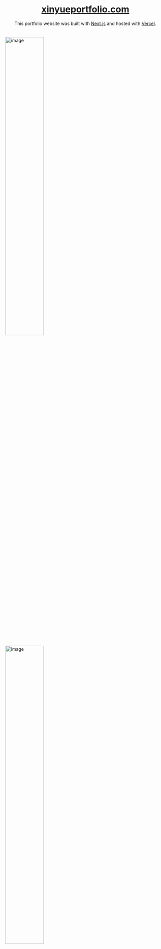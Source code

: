 <div align="center">
<a href="https://www.xinyueportfolio.com/"><h1>xinyueportfolio.com</h1></a>
</div>

<div align="center">
This portfolio website was built with <a href="https://nextjs.org/">Next.js</a> and hosted with <a href="https://vercel.com/"> Vercel</a>.
</div>
<br/>
<br/>

<div>
<img width="1129" alt="image" src="https://github.com/nevaehxinyue/xinyue-portfolio/assets/151484982/b58196d5-f3b1-453e-8f0c-38a07f5194cf" style="width: 49%; margin-right: 2%;">&nbsp;&nbsp;&nbsp;
<img width="1050" alt="image" src="https://github.com/nevaehxinyue/xinyue-portfolio/assets/151484982/72bc3bff-daaf-4a3b-b7a7-90e2c5590bb7" style="width: 49%;">

 

</div>

<br/>

## Useful libraries
- [react-intersection-observer](https://www.npmjs.com/package/react-intersection-observer): watch element's movement in viewport.
- [framer-motion](https://www.npmjs.com/package/framer-motion): try some really cool animations.
- [clsx](https://www.npmjs.com/package/clsx): nice tool for conditionally adding classNames.
- [react-vertical-timeline-component](https://www.npmjs.com/package/react-vertical-timeline-component)
<br />


## 🎨 Color Reference
| Color          | Hex     |
| -------------- | ------- |
| Lightest Gray  | #F9FAFB |
| Dark Gray      | #111827 |
| Light Red      | #fbe2e3 |
| Light Purple   | #dbd7fb |
| Dark Slate     | #0f172a |



